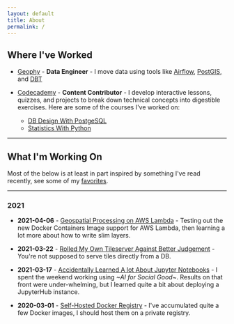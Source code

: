 ```yaml
---
layout: default
title: About
permalink: /
---
```


## Where I've Worked

- [Geophy](https://geophy.com/) - **Data Engineer** - I move data using tools like [Airflow](https://airflow.apache.org/docs/apache-airflow/stable/index.html), [PostGIS](https://postgis.net/documentation/), and [DBT](https://docs.getdbt.com/)

- [Codecademy](https://www.codecademy.com/) - **Content Contributor** - I develop interactive lessons, quizzes, and projects   to break down technical concepts into digestible exercises. Here are some of the courses I've worked on:
  - [DB Design With PostgeSQL](https://www.codecademy.com/learn/paths/design-databases-with-postgresql)
  - [Statistics With Python](https://www.codecademy.com/learn/paths/master-statistics-with-python)

--------

## What I'm Working On

Most of the below is at least in part inspired by something I've read recently, see some of my [favorites](/big-rutabaga/read).

--------

### 2021

- **2021-04-06** - [Geospatial Processing on AWS Lambda](/big-rutabaga/posts/geo-lambda-1) - Testing out the new Docker Containers Image support for AWS Lambda, then learning a lot more about how to write slim layers.
  
- **2021-03-22** - [Rolled My Own Tileserver Against Better Judgement](/big-rutabaga/posts/tileserver-1) - You're not supposed to serve tiles directly from a DB.

- **2021-03-17** - [Accidentally Learned A lot About Jupyter Notebooks](/big-rutabaga/posts/datadive) - I spent the weekend working using *~AI for Social Good~*. Results on that front were under-whelming, but I learned quite a bit about deploying a JupyterHub instance.

- **2020-03-01** - [Self-Hosted Docker Registry](/big-rutabaga/posts/private-docker) - I've accumulated quite a few Docker images, I should host them on a private registry.
